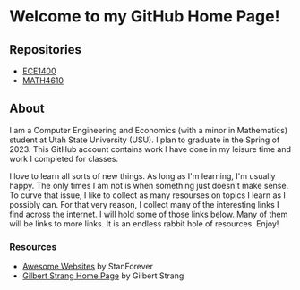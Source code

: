 # Welcome to my GitHub Home Page!

## Repositories
* [ECE1400](https://github.com/jpoll962/ECE1400)
* [MATH4610](https://jpoll962.github.io/math4610.md)

## About
I am a Computer Engineering and Economics (with a minor in Mathematics) student at Utah State University (USU). I plan to graduate in the Spring of 2023.
This GitHub account contains work I have done in my leisure time and work I completed for classes.

I love to learn all sorts of new things. As long as I'm learning,
I'm usually happy. The only times I am not is when something just doesn't make sense. To curve that issue, I like to collect as many resourses on topics I learn as
I possibly can. For that very reason, I collect many of the interesting links I find across the internet. I will hold some of those links below. Many of them will
be links to more links. It is an endless rabbit hole of resources. Enjoy!

### Resources
- [Awesome Websites](https://github.com/StanForever/awesome-websites) by StanForever
- [Gilbert Strang Home Page](http://www-math.mit.edu/~gs/) by Gilbert Strang
